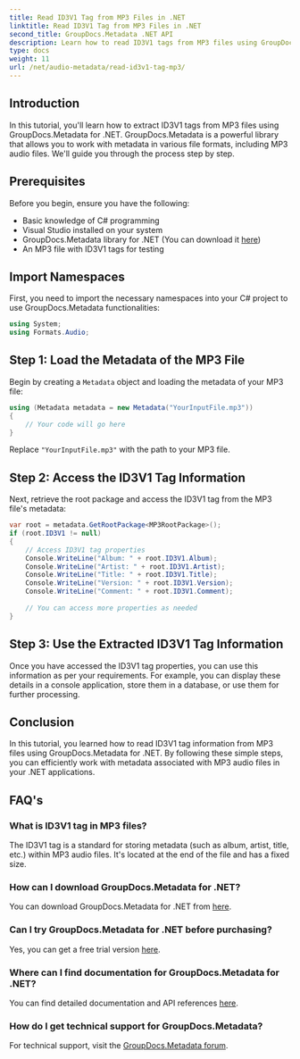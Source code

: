 ```yaml
---
title: Read ID3V1 Tag from MP3 Files in .NET
linktitle: Read ID3V1 Tag from MP3 Files in .NET
second_title: GroupDocs.Metadata .NET API
description: Learn how to read ID3V1 tags from MP3 files using GroupDocs.Metadata for .NET. Step-by-step tutorial with code examples.
type: docs
weight: 11
url: /net/audio-metadata/read-id3v1-tag-mp3/
---
```

## Introduction
In this tutorial, you'll learn how to extract ID3V1 tags from MP3 files using GroupDocs.Metadata for .NET. GroupDocs.Metadata is a powerful library that allows you to work with metadata in various file formats, including MP3 audio files. We'll guide you through the process step by step.
## Prerequisites
Before you begin, ensure you have the following:
- Basic knowledge of C# programming
- Visual Studio installed on your system
- GroupDocs.Metadata library for .NET (You can download it [here](https://releases.groupdocs.com/metadata/net/))
- An MP3 file with ID3V1 tags for testing

## Import Namespaces
First, you need to import the necessary namespaces into your C# project to use GroupDocs.Metadata functionalities:
```csharp
using System;
using Formats.Audio;
```
## Step 1: Load the Metadata of the MP3 File
Begin by creating a `Metadata` object and loading the metadata of your MP3 file:
```csharp
using (Metadata metadata = new Metadata("YourInputFile.mp3"))
{
    // Your code will go here
}
```
Replace `"YourInputFile.mp3"` with the path to your MP3 file.
## Step 2: Access the ID3V1 Tag Information
Next, retrieve the root package and access the ID3V1 tag from the MP3 file's metadata:
```csharp
var root = metadata.GetRootPackage<MP3RootPackage>();
if (root.ID3V1 != null)
{
    // Access ID3V1 tag properties
    Console.WriteLine("Album: " + root.ID3V1.Album);
    Console.WriteLine("Artist: " + root.ID3V1.Artist);
    Console.WriteLine("Title: " + root.ID3V1.Title);
    Console.WriteLine("Version: " + root.ID3V1.Version);
    Console.WriteLine("Comment: " + root.ID3V1.Comment);
    
    // You can access more properties as needed
}
```
## Step 3: Use the Extracted ID3V1 Tag Information
Once you have accessed the ID3V1 tag properties, you can use this information as per your requirements. For example, you can display these details in a console application, store them in a database, or use them for further processing.

## Conclusion
In this tutorial, you learned how to read ID3V1 tag information from MP3 files using GroupDocs.Metadata for .NET. By following these simple steps, you can efficiently work with metadata associated with MP3 audio files in your .NET applications.

## FAQ's
### What is ID3V1 tag in MP3 files?
The ID3V1 tag is a standard for storing metadata (such as album, artist, title, etc.) within MP3 audio files. It's located at the end of the file and has a fixed size.
### How can I download GroupDocs.Metadata for .NET?
You can download GroupDocs.Metadata for .NET from [here](https://releases.groupdocs.com/metadata/net/).
### Can I try GroupDocs.Metadata for .NET before purchasing?
Yes, you can get a free trial version [here](https://releases.groupdocs.com/).
### Where can I find documentation for GroupDocs.Metadata for .NET?
You can find detailed documentation and API references [here](https://reference.groupdocs.com/metadata/net/).
### How do I get technical support for GroupDocs.Metadata?
For technical support, visit the [GroupDocs.Metadata forum](https://forum.groupdocs.com/c/metadata/14).
